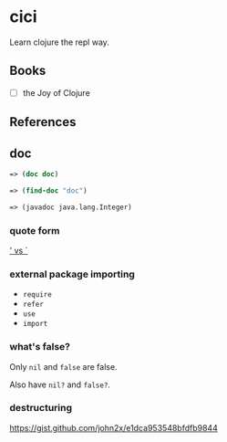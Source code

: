 # cici

Learn clojure the repl way.


## Books

- [ ] the Joy of Clojure


## References

## doc

```clojure
=> (doc doc)

=> (find-doc "doc")

=> (javadoc java.lang.Integer)
```

### quote form

[' vs \`][q1]

[q1]: http://stackoverflow.com/questions/17800917/clojure-difference-between-apostrophe-and-backtick


### external package importing

- `require`
- `refer`
- `use`
- `import`


### what's false?

Only `nil` and `false` are false.

Also have `nil?` and `false?`.


### destructuring

https://gist.github.com/john2x/e1dca953548bfdfb9844
